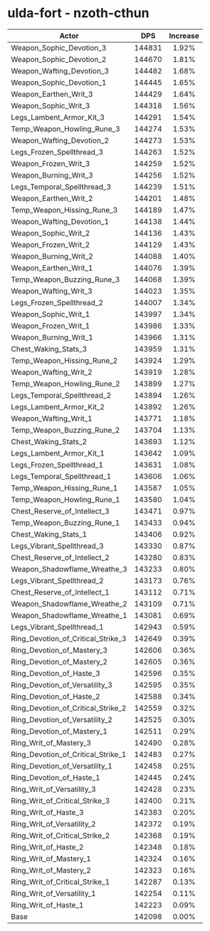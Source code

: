 # ulda-fort - nzoth-cthun
| Actor | DPS | Increase |
|---|:---:|:---:|
|Weapon_Sophic_Devotion_3|144831|1.92%|
|Weapon_Sophic_Devotion_2|144670|1.81%|
|Weapon_Wafting_Devotion_3|144482|1.68%|
|Weapon_Sophic_Devotion_1|144445|1.65%|
|Weapon_Earthen_Writ_3|144429|1.64%|
|Weapon_Sophic_Writ_3|144318|1.56%|
|Legs_Lambent_Armor_Kit_3|144291|1.54%|
|Temp_Weapon_Howling_Rune_3|144274|1.53%|
|Weapon_Wafting_Devotion_2|144273|1.53%|
|Legs_Frozen_Spellthread_3|144263|1.52%|
|Weapon_Frozen_Writ_3|144259|1.52%|
|Weapon_Burning_Writ_3|144256|1.52%|
|Legs_Temporal_Spellthread_3|144239|1.51%|
|Weapon_Earthen_Writ_2|144201|1.48%|
|Temp_Weapon_Hissing_Rune_3|144189|1.47%|
|Weapon_Wafting_Devotion_1|144138|1.44%|
|Weapon_Sophic_Writ_2|144136|1.43%|
|Weapon_Frozen_Writ_2|144129|1.43%|
|Weapon_Burning_Writ_2|144088|1.40%|
|Weapon_Earthen_Writ_1|144076|1.39%|
|Temp_Weapon_Buzzing_Rune_3|144068|1.39%|
|Weapon_Wafting_Writ_3|144023|1.35%|
|Legs_Frozen_Spellthread_2|144007|1.34%|
|Weapon_Sophic_Writ_1|143997|1.34%|
|Weapon_Frozen_Writ_1|143986|1.33%|
|Weapon_Burning_Writ_1|143966|1.31%|
|Chest_Waking_Stats_3|143959|1.31%|
|Temp_Weapon_Hissing_Rune_2|143924|1.29%|
|Weapon_Wafting_Writ_2|143919|1.28%|
|Temp_Weapon_Howling_Rune_2|143899|1.27%|
|Legs_Temporal_Spellthread_2|143894|1.26%|
|Legs_Lambent_Armor_Kit_2|143892|1.26%|
|Weapon_Wafting_Writ_1|143771|1.18%|
|Temp_Weapon_Buzzing_Rune_2|143704|1.13%|
|Chest_Waking_Stats_2|143693|1.12%|
|Legs_Lambent_Armor_Kit_1|143642|1.09%|
|Legs_Frozen_Spellthread_1|143631|1.08%|
|Legs_Temporal_Spellthread_1|143606|1.06%|
|Temp_Weapon_Hissing_Rune_1|143587|1.05%|
|Temp_Weapon_Howling_Rune_1|143580|1.04%|
|Chest_Reserve_of_Intellect_3|143471|0.97%|
|Temp_Weapon_Buzzing_Rune_1|143433|0.94%|
|Chest_Waking_Stats_1|143406|0.92%|
|Legs_Vibrant_Spellthread_3|143330|0.87%|
|Chest_Reserve_of_Intellect_2|143280|0.83%|
|Weapon_Shadowflame_Wreathe_3|143233|0.80%|
|Legs_Vibrant_Spellthread_2|143173|0.76%|
|Chest_Reserve_of_Intellect_1|143112|0.71%|
|Weapon_Shadowflame_Wreathe_2|143109|0.71%|
|Weapon_Shadowflame_Wreathe_1|143081|0.69%|
|Legs_Vibrant_Spellthread_1|142943|0.59%|
|Ring_Devotion_of_Critical_Strike_3|142649|0.39%|
|Ring_Devotion_of_Mastery_3|142606|0.36%|
|Ring_Devotion_of_Mastery_2|142605|0.36%|
|Ring_Devotion_of_Haste_3|142596|0.35%|
|Ring_Devotion_of_Versatility_3|142595|0.35%|
|Ring_Devotion_of_Haste_2|142588|0.34%|
|Ring_Devotion_of_Critical_Strike_2|142559|0.32%|
|Ring_Devotion_of_Versatility_2|142525|0.30%|
|Ring_Devotion_of_Mastery_1|142511|0.29%|
|Ring_Writ_of_Mastery_3|142490|0.28%|
|Ring_Devotion_of_Critical_Strike_1|142483|0.27%|
|Ring_Devotion_of_Versatility_1|142458|0.25%|
|Ring_Devotion_of_Haste_1|142445|0.24%|
|Ring_Writ_of_Versatility_3|142428|0.23%|
|Ring_Writ_of_Critical_Strike_3|142400|0.21%|
|Ring_Writ_of_Haste_3|142383|0.20%|
|Ring_Writ_of_Versatility_2|142372|0.19%|
|Ring_Writ_of_Critical_Strike_2|142368|0.19%|
|Ring_Writ_of_Haste_2|142348|0.18%|
|Ring_Writ_of_Mastery_1|142324|0.16%|
|Ring_Writ_of_Mastery_2|142323|0.16%|
|Ring_Writ_of_Critical_Strike_1|142287|0.13%|
|Ring_Writ_of_Versatility_1|142254|0.11%|
|Ring_Writ_of_Haste_1|142223|0.09%|
|Base|142098|0.00%|
